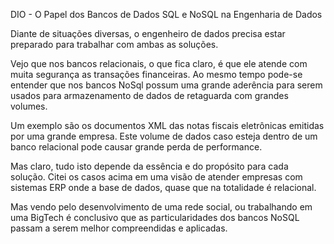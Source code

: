 DIO - O Papel dos Bancos de Dados SQL e NoSQL na Engenharia de Dados

Diante de situações diversas, o engenheiro de dados precisa estar preparado para trabalhar com ambas as soluções.

Vejo que nos bancos relacionais, o que fica claro, é que ele atende com muita segurança as transações financeiras. Ao mesmo tempo pode-se entender que nos bancos NoSql possum uma grande aderência para serem usados para armazenamento de dados de retaguarda com grandes volumes. 

Um exemplo são os documentos XML das notas fiscais eletrônicas emitidas por uma grande empresa. Este volume de dados caso esteja dentro de um banco relacional pode causar grande perda de performance.

Mas claro, tudo isto depende da essência e do propósito para cada solução. Citei os casos acima em uma visão de atender empresas com sistemas ERP onde a base de dados, quase que na totalidade é relacional.

Mas vendo pelo desenvolvimento de uma rede social, ou trabalhando em uma BigTech é conclusivo que as particularidades dos bancos NoSQL passam a serem melhor compreendidas e aplicadas.

